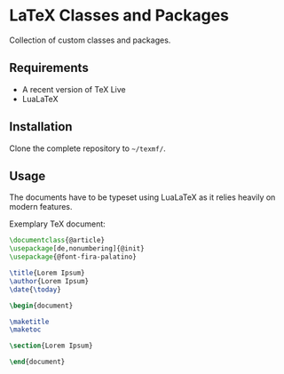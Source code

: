 # LaTeX Classes and Packages

Collection of custom classes and packages.

## Requirements

- A recent version of TeX Live
- LuaLaTeX

## Installation

Clone the complete repository to `~/texmf/`.

## Usage

The documents have to be typeset using LuaLaTeX as it relies heavily on modern features.

Exemplary TeX document:

```latex
\documentclass{@article}
\usepackage[de,nonumbering]{@init}
\usepackage{@font-fira-palatino}

\title{Lorem Ipsum}
\author{Lorem Ipsum}
\date{\today}

\begin{document}

\maketitle
\maketoc

\section{Lorem Ipsum}

\end{document}
```
